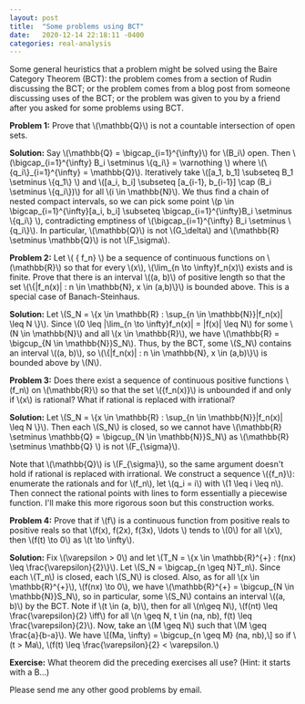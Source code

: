 ```yaml
---
layout: post
title:  "Some problems using BCT"
date:   2020-12-14 22:18:11 -0400
categories: real-analysis
---
```



Some general heuristics that a problem might be solved using the Baire Category Theorem (BCT): the problem comes from a section of Rudin discussing the BCT; or the problem comes from a blog post from someone discussing uses of the BCT; or the problem was given to you by a friend after you asked for some problems using BCT.

**Problem 1:** Prove that \\(\mathbb{Q}\\) is not a countable intersection of open sets.

**Solution:**
Say \\(\mathbb{Q} = \bigcap_{i=1}^{\infty}\\) for \\(B_i\\) open. Then \\(\bigcap_{i=1}^{\infty} B_i \setminus \\{q_i\\} = \varnothing \\) where \\(\\{q_i\\}\_{i=1}^{\infty} = \mathbb{Q}\\). Iteratively take \\([a_1, b_1] \subseteq B_1 \setminus \\{q_1\\} \\) and \\([a_i, b_i] \subseteq [a_{i-1}, b_{i-1}] \cap (B_i \setminus \\{q_i\\})\\) for all \\(i \in \mathbb{N}\\). We thus find a chain of nested compact intervals, so we can pick some point \\(p \in \bigcap_{i=1}^{\infty}[a_i, b_i] \subseteq \bigcap_{i=1}^{\infty}B_i \setminus \\{q_i\\} \\), contradicting emptiness of \\(\bigcap_{i=1}^{\infty} B_i \setminus \\{q_i\\}\\). In particular, \\(\mathbb{Q}\\) is not \\(G_\delta\\) and \\(\mathbb{R} \setminus \mathbb{Q}\\) is not \\(F_\sigma\\).


**Problem 2:**
Let \\( \{ f_n\} \\) be a sequence of continuous functions on \\(\mathbb{R}\\) so that for every \\(x\\), \\(\lim_{n \to \infty}f_n(x)\\) exists and is finite. Prove that there is an interval \\((a, b)\\) of positive length so that the set \\(\\{|f_n(x)| : n \in \mathbb{N}, x \in (a,b)\\}\\) is bounded above. This is a special case of Banach-Steinhaus.

**Solution:**
Let \\(S_N = \\{x \in \mathbb{R} : \sup_{n \in \mathbb{N}}|f_n(x)| \leq N \\}\\). Since \\(0 \leq |\lim_{n \to \infty}f_n(x)| = |f(x)| \leq N\\) for some \\(N \in \mathbb{N}\\) and all \\(x \in \mathbb{R}\\), we have \\(\mathbb{R} = \bigcup_{N \in \mathbb{N}}S_N\\). Thus, by the BCT, some \\(S_N\\) contains an interval \\((a, b)\\), so \\(\\{|f_n(x)| : n \in \mathbb{N}, x \in (a,b)\\}\\) is bounded above by \\(N\\).

**Problem 3:**
Does there exist a sequence of continuous positive functions \\(f_n\\) on \\(\mathbb{R}\\) so that the set \\(\{f_n(x)\}\\) is unbounded if and only if \\(x\\) is rational? What if rational is replaced with irrational?

**Solution:**
Let \\(S_N = \\\{x \in \mathbb{R} : \sup_{n \in \mathbb{N}}|f_n(x)| \leq N \\\}\\). Then each \\(S_N\\) is closed, so we cannot have \\(\mathbb{R} \setminus \mathbb{Q} = \bigcup_{N \in \mathbb{N}}S_N\\) as \\(\mathbb{R} \setminus \mathbb{Q} \\) is not \\(F_{\sigma}\\).

Note that \\(\mathbb{Q}\\) is \\(F_{\sigma}\\), so the same argument doesn't hold if rational is replaced with irrational. We construct a sequence \\(\{f_n\}\\): enumerate the rationals and for \\(f_n\\), let \\(q_i = i\\) with \\(1 \leq i \leq n\\). Then connect the rational points with lines to form essentially a piecewise function. I'll make this more rigorous soon but this construction works.

<!-- **Problem 4:**
Prove that if \\( \{ f_n\} \\) is a sequence of continuous functions from \\( \mathbb{R}\\) to \\( \mathbb{R} \\) so that for each \\(x\\), \\( f(x) = \lim_{n \to \infty}f_n(x)\\) exists and is finite, then for each \\(\varepsilon > 0 \\) there is a nonempty open set \\(U \\) and a large \\(N\\) so that \\( |f(x) - f_n(x)| < \varepsilon\\) for all \\(n \geq N\\), \\(x \in U \\). -->


**Problem 4:**
Prove that if \\(f\\) is a continuous function from positive reals to positive reals so that \\(f(x), f(2x), f(3x), \ldots \\) tends to \\(0\\) for all \\(x\\), then \\(f(t) \to 0\\) as \\(t \to \infty\\).

**Solution:**
Fix \\(\varepsilon > 0\\) and let \\(T_N = \\{x \in \mathbb{R}^{+} : f(nx) \leq \frac{\varepsilon}{2}\\}\\). Let \\(S_N = \bigcap_{n \geq N}T_n\\). Since each \\(T_n\\) is closed, each \\(S_N\\) is closed. Also, as for all \\(x \in \mathbb{R}^{+}\\), \\(f(nx) \to 0\\), we have \\(\mathbb{R}^{+} = \bigcup_{N \in \mathbb{N}}S_N\\), so in particular, some \\(S_N\\) contains an interval \\((a, b)\\) by the BCT. Note if \\(t \in (a, b)\\), then for all \\(n\geq N\\), \\(f(nt) \leq \frac{\varepsilon}{2} \iff\\) for all \\(n \geq N, t \in (na, nb), f(t) \leq \frac{\varepsilon}{2}\\). Now, take an \\(M \geq N\\) such that \\(M \geq \frac{a}{b-a}\\). We have
\\[(Ma, \infty) = \bigcup_{n \geq M} (na, nb),\\] so if \\(t > Ma\\), \\(f(t) \leq \frac{\varepsilon}{2} < \varepsilon.\\)



**Exercise:**
What theorem did the preceding exercises all use? (Hint: it starts with a B...)


Please send me any other good problems by email.
